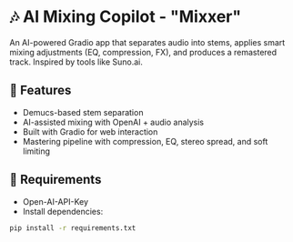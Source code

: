 # 🎶 AI Mixing Copilot - "Mixxer"

An AI-powered Gradio app that separates audio into stems, applies smart mixing adjustments (EQ, compression, FX), and produces a remastered track. Inspired by tools like Suno.ai.

## 🚀 Features

- Demucs-based stem separation
- AI-assisted mixing with OpenAI + audio analysis
- Built with Gradio for web interaction
- Mastering pipeline with compression, EQ, stereo spread, and soft limiting

## 🧠 Requirements
- Open-AI-API-Key
- Install dependencies:

```bash
pip install -r requirements.txt
